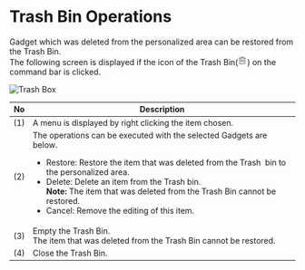 # Trash Bin Operations

Gadget which was deleted from the personalized area can be restored from the Trash Bin.  
The following screen is displayed if the icon of the Trash Bin(![Trash icon]) on the command bar is clicked.

![Trash Box]

<table>
    <thead>
        <tr>
            <th>No</th>
            <th>Description</th>
        </tr>
    </thead>
    <tbody>
        <tr>
            <td>(1)</td>
            <td>A menu is displayed by right clicking the item chosen.</td>
        </tr>
        <tr>
            <td>(2)</td>
            <td>The operations can be executed with the selected Gadgets are below.<br>
                <ul>
                    <li>Restore: Restore the item that was deleted from the Trash  bin to the personalized area.</li>
                    <li>Delete: Delete an item from the Trash bin.<br><b>Note:</b> The item that was deleted from the Trash Bin cannot be restored.</li>
                    <li>Cancel: Remove the editing of this item.</li>
                </ul>
            </td>
        </tr>
        <tr>
            <td>(3)</td>
            <td>Empty the Trash Bin.<br>The item that was deleted from the Trash Bin cannot be restored.</td>
        </tr>
        <tr>
            <td>(4)</td>
            <td>Close the Trash Bin.</td>
        </tr>
    </tbody>
</table>


[Trash icon]: ../../images/trash.gif
[Trash Box]: images/command-bar/trash-bin-operations.png
